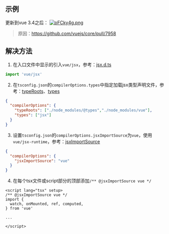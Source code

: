 ## 示例

更新到vue 3.4之后：
[![pFCky4g.png](https://s11.ax1x.com/2024/01/11/pFCky4g.png)](https://imgse.com/i/pFCky4g)

> 原因：https://github.com/vuejs/core/pull/7958


## 解决方法

1. 在入口文件中显示的引入`vue/jsx`，参考：[jsx.d.ts](https://github.com/vuejs/core/blob/main/packages/vue/jsx.d.ts)
```javascript
import 'vue/jsx'
```

2. 在`tsconfig.json`的`compilerOptions.types`中指定加载jsx类型声明文件，参考：[typeRoots](https://www.typescriptlang.org/tsconfig/#typeRoots)、[types](https://www.typescriptlang.org/tsconfig/#types)
```json
{
  "compilerOptions": {
    "typeRoots": ["./node_modules/@types","./node_modules/vue"],
    "types": ["jsx"]
  }
}
```

3. 设置`tsconfig.json`的`compilerOptions.jsxImportSource`为`vue`，使用`vue/jsx-runtime`，参考：[jsxImportSource](https://www.typescriptlang.org/tsconfig/#jsxImportSource)
```json
{
  "compilerOptions": {
    "jsxImportSource": "vue"
  }
}
```

4. 在每个tsx文件或script部分的顶部添加`/** @jsxImportSource vue */`
```vue
<script lang="tsx" setup>
/** @jsxImportSource vue */
import {
  watch, onMounted, ref, computed,
} from 'vue'

...

</script>
```

